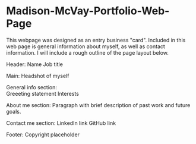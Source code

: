 # Madison-McVay-Portfolio-Web-Page

This webpage was designed as an entry business "card". Included in this web page is general information about myself, as well as contact information. I will include a rough outline of the page layout below. 

Header:
  Name 
  Job title 

Main:
  Headshot of myself 

General info section:  
  Greeeting statement 
  Interests 

About me section:
  Paragraph with brief description of past work and future goals. 

Contact me section:
  LinkedIn link 
  GitHub link 

Footer: 
  Copyright placeholder 
